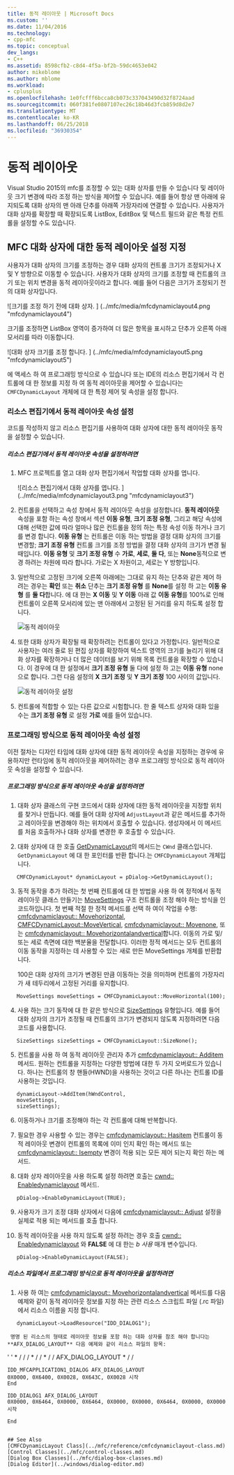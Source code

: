 ```yaml
---
title: 동적 레이아웃 | Microsoft Docs
ms.custom: ''
ms.date: 11/04/2016
ms.technology:
- cpp-mfc
ms.topic: conceptual
dev_langs:
- C++
ms.assetid: 8598cfb2-c8d4-4f5a-bf2b-59dc4653e042
author: mikeblome
ms.author: mblome
ms.workload:
- cplusplus
ms.openlocfilehash: 1e0fcfff6bcca8cb073c337043490d32f8724aad
ms.sourcegitcommit: 060f381fe0807107ec26c18b46d3fcb859d8d2e7
ms.translationtype: MT
ms.contentlocale: ko-KR
ms.lasthandoff: 06/25/2018
ms.locfileid: "36930354"
---
```

# <a name="dynamic-layout"></a>동적 레이아웃
Visual Studio 2015의 mfc를 조정할 수 있는 대화 상자를 만들 수 있습니다 및 레이아웃 크기 변경에 따라 조정 하는 방식을 제어할 수 있습니다. 예를 들어 항상 맨 아래에 유지되도록 대화 상자의 맨 아래 단추를 아래쪽 가장자리에 연결할 수 있습니다. 사용자가 대화 상자를 확장할 때 확장되도록 ListBox, EditBox 및 텍스트 필드와 같은 특정 컨트롤을 설정할 수도 있습니다.  
  
## <a name="specifying-dynamic-layout-settings-for-an-mfc-dialog-box"></a>MFC 대화 상자에 대한 동적 레이아웃 설정 지정  
 사용자가 대화 상자의 크기를 조정하는 경우 대화 상자의 컨트롤 크기가 조정되거나 X 및 Y 방향으로 이동할 수 있습니다. 사용자가 대화 상자의 크기를 조정할 때 컨트롤의 크기 또는 위치 변경을 동적 레이아웃이라고 합니다. 예를 들어 다음은 크기가 조정되기 전의 대화 상자입니다.  
  
 ![크기를 조정 하기 전에 대화 상자. ] (../mfc/media/mfcdynamiclayout4.png "mfcdynamiclayout4")  
  
 크기를 조정하면 ListBox 영역이 증가하여 더 많은 항목을 표시하고 단추가 오른쪽 아래 모서리를 따라 이동합니다.  
  
 ![대화 상자 크기를 조정 합니다. ] (../mfc/media/mfcdynamiclayout5.png "mfcdynamiclayout5")  
  
 에 액세스 하 여 프로그래밍 방식으로 수 있습니다 또는 IDE의 리소스 편집기에서 각 컨트롤에 대 한 정보를 지정 하 여 동적 레이아웃을 제어할 수 있습니다는 `CMFCDynamicLayout` 개체에 대 한 특정 제어 및 속성을 설정 합니다.  
  
### <a name="setting-dynamic-layout-properties-in-the-resource-editor"></a>리소스 편집기에서 동적 레이아웃 속성 설정  
 코드를 작성하지 않고 리소스 편집기를 사용하여 대화 상자에 대한 동적 레이아웃 동작을 설정할 수 있습니다.  
  
##### <a name="to-set-dynamic-layout-properties-in-the-resource-editor"></a>리소스 편집기에서 동적 레이아웃 속성을 설정하려면  
  
1.  MFC 프로젝트를 열고 대화 상자 편집기에서 작업할 대화 상자를 엽니다.  
  
     ![리소스 편집기에서 대화 상자를 엽니다. ] (../mfc/media/mfcdynamiclayout3.png "mfcdynamiclayout3")  
  
2.  컨트롤을 선택하고 속성 창에서 동적 레이아웃 속성을 설정합니다. **동적 레이아웃** 속성을 포함 하는 속성 창에서 섹션 **이동 유형**, **크기 조정 유형**, 그리고 해당 속성에 대해 선택한 값에 따라 얼마나 많은 컨트롤을 정의 하는 특정 속성 이동 하거나 크기를 변경 합니다. **이동 유형** 는 컨트롤은 이동 하는 방법을 결정 대화 상자의 크기를 변경할; **크기 조정 유형** 컨트롤 크기를 조정 방법을 결정 대화 상자의 크기가 변경 될 때입니다. **이동 유형** 및 **크기 조정 유형** 수 **가로**, **세로**, **둘 다**, 또는 **None**동적으로 변경 하려는 차원에 따라 합니다. 가로는 X 차원이고, 세로는 Y 방향입니다.  
  
3.  일반적으로 고정된 크기에 오른쪽 아래에는 그대로 유지 하는 단추와 같은 제어 하려는 경우는 **확인** 또는 **취소** 단추는 **크기 조정 유형** 를 **None**를 설정 하 고는 **이동 유형** 를 **둘 다**합니다. 에 대 한는 **X 이동** 및 **Y 이동** 아래 값 **이동 유형**를 100%로 인해 컨트롤이 오른쪽 모서리에 있는 맨 아래에서 고정된 된 거리를 유지 하도록 설정 합니다.  
  
     ![동적 레이아웃](../mfc/media/mfcdynamiclayout1.png "mfcdynamiclayout1")  
  
4.  또한 대화 상자가 확장될 때 확장하려는 컨트롤이 있다고 가정합니다. 일반적으로 사용자는 여러 줄로 된 편집 상자를 확장하여 텍스트 영역의 크기를 늘리기 위해 대화 상자를 확장하거나 더 많은 데이터를 보기 위해 목록 컨트롤을 확장할 수 있습니다. 이 경우에 대 한 설정에서 **크기 조정 유형** 둘 다에 설정 하 고는 **이동 유형** none으로 합니다. 그런 다음 설정의 **X 크기 조정** 및 **Y 크기 조정** 100 사이의 값입니다.  
  
     ![동적 레이아웃 설정](../mfc/media/mfcdynamiclayout2.png "mfcdynamiclayout2")  
  
5.  컨트롤에 적합할 수 있는 다른 값으로 시험합니다. 한 줄 텍스트 상자와 대화 있을 수는 **크기 조정 유형** 로 설정 **가로** 예를 들어 있습니다.  
  
### <a name="setting-dynamic-layout-properties-programmatically"></a>프로그래밍 방식으로 동적 레이아웃 속성 설정  
 이전 절차는 디자인 타임에 대화 상자에 대한 동적 레이아웃 속성을 지정하는 경우에 유용하지만 런타임에 동적 레이아웃을 제어하려는 경우 프로그래밍 방식으로 동적 레이아웃 속성을 설정할 수 있습니다.  
  
##### <a name="to-set-dynamic-layout-properties-programmatically"></a>프로그래밍 방식으로 동적 레이아웃 속성을 설정하려면  
  
1.  대화 상자 클래스의 구현 코드에서 대화 상자에 대한 동적 레이아웃을 지정할 위치를 찾거나 만듭니다. 예를 들어 대화 상자에 `AdjustLayout`과 같은 메서드를 추가하고 레이아웃을 변경해야 하는 위치에서 호출할 수 있습니다. 생성자에서 이 메서드를 처음 호출하거나 대화 상자를 변경한 후 호출할 수 있습니다.  
  
2.  대화 상자에 대 한 호출 [GetDynamicLayout](../mfc/reference/cwnd-class.md#getdynamiclayout)의 메서드는 `CWnd` 클래스입니다. `GetDynamicLayout` 에 대 한 포인터를 반환 합니다.는 `CMFCDynamicLayout` 개체입니다.  
  
 ```  
    CMFCDynamicLayout* dynamicLayout = pDialog->GetDynamicLayout();

 ```  
  
3.  동적 동작을 추가 하려는 첫 번째 컨트롤에 대 한 방법을 사용 하 여 정적에서 동적 레이아웃 클래스 만들기는 [MoveSettings](../mfc/reference/cmfcdynamiclayout-class.md#movesettings_structure) 구조 컨트롤을 조정 해야 하는 방식을 인코드하입니다. 첫 번째 적절 한 정적 메서드를 선택 하 여이 작업을 수행: [cmfcdynamiclayout:: Movehorizontal](../mfc/reference/cmfcdynamiclayout-class.md#movehorizontal), [CMFCDynamicLayout::MoveVertical](../mfc/reference/cmfcdynamiclayout-class.md#movevertical), [cmfcdynamiclayout:: Movenone](../mfc/reference/cmfcdynamiclayout-class.md#movenone), 또는 [cmfcdynamiclayout:: Movehorizontalandvertical](../mfc/reference/cmfcdynamiclayout-class.md#movehorizontalandvertical)합니다. 이동의 가로 및/또는 세로 측면에 대한 백분율을 전달합니다. 이러한 정적 메서드는 모두 컨트롤의 이동 동작을 지정하는 데 사용할 수 있는 새로 만든 MoveSettings 개체를 반환합니다.  
  
     100은 대화 상자의 크기가 변경된 만큼 이동하는 것을 의미하며 컨트롤의 가장자리가 새 테두리에서 고정된 거리를 유지합니다.  
  
 ```  
    MoveSettings moveSettings = CMFCDynamicLayout::MoveHorizontal(100);

 ```  
  
4.  사용 하는 크기 동작에 대 한 같은 방식으로 [SizeSettings](../mfc/reference/cmfcdynamiclayout-class.md#sizesettings_structure) 유형입니다. 예를 들어 대화 상자의 크기가 조정될 때 컨트롤의 크기가 변경되지 않도록 지정하려면 다음 코드를 사용합니다.  
  
 ```  
    SizeSettings sizeSettings = CMFCDynamicLayout::SizeNone();

 ```  
  
5.  컨트롤을 사용 하 여 동적 레이아웃 관리자 추가 [cmfcdynamiclayout:: Additem](../mfc/reference/cmfcdynamiclayout-class.md#additem) 메서드. 원하는 컨트롤을 지정하는 다양한 방법에 대한 두 가지 오버로드가 있습니다. 하나는 컨트롤의 창 핸들(HWND)을 사용하는 것이고 다른 하나는 컨트롤 ID를 사용하는 것입니다.  
  
 ```  
    dynamicLayout->AddItem(hWndControl,
    moveSettings,
    sizeSettings);

 ```  
  
6.  이동하거나 크기를 조정해야 하는 각 컨트롤에 대해 반복합니다.  
  
7.  필요한 경우 사용할 수 있는 경우는 [cmfcdynamiclayout:: Hasitem](../mfc/reference/cmfcdynamiclayout-class.md#hasitem) 컨트롤이 동적 레이아웃 변경이 컨트롤의 목록에 이미 인지 확인 하는 메서드 또는 [cmfcdynamiclayout:: Isempty](../mfc/reference/cmfcdynamiclayout-class.md#isempty) 변경이 적용 되는 모든 제어 되는지 확인 하는 메서드.  
  
8.  대화 상자 레이아웃을 사용 하도록 설정 하려면 호출는 [cwnd:: Enabledynamiclayout](../mfc/reference/cwnd-class.md#enabledynamiclayout) 메서드.  
  
 ```  
    pDialog->EnableDynamicLayout(TRUE);

 ```  
  
9. 사용자가 크기 조정 대화 상자에서 다음에 [cmfcdynamiclayout:: Adjust](../mfc/reference/cmfcdynamiclayout-class.md#adjust) 설정을 실제로 적용 되는 메서드를 호출 합니다.  
  
10. 동적 레이아웃을 사용 하지 않도록 설정 하려는 경우 호출 [cwnd:: Enabledynamiclayout](../mfc/reference/cwnd-class.md#enabledynamiclayout) 와 **FALSE** 에 대 한는 *b 사용* 매개 변수입니다.  
  
 ```  
    pDialog->EnableDynamicLayout(FALSE);

 ```  
  
##### <a name="to-set-the-dynamic-layout-programmatically-from-a-resource-file"></a>리소스 파일에서 프로그래밍 방식으로 동적 레이아웃을 설정하려면  
  
1.  사용 하 여는 [cmfcdynamiclayout:: Movehorizontalandvertical](../mfc/reference/cmfcdynamiclayout-class.md#movehorizontalandvertical) 메서드를 다음 예제와 같이 동적 레이아웃 정보를 지정 하는 관련 리소스 스크립트 파일 (.rc 파일)에서 리소스 이름을 지정 합니다.  
  
 ```  
    dynamicLayout->LoadResource("IDD_DIALOG1");

 ```  
  
     명명 된 리소스의 형태로 레이아웃 정보를 포함 하는 대화 상자를 참조 해야 합니다는 **AFX_DIALOG_LAYOUT** 다음 예제와 같이 리소스 파일의 항목:  
  
 ' ' * / / / * / / * / / AFX_DIALOG_LAYOUT * / /  
 
    IDD_MFCAPPLICATION1_DIALOG AFX_DIALOG_LAYOUT  
    0X0000, 0X6400, 0X0028, 0X643C, 0X0028 시작  
    End  
 
    IDD_DIALOG1 AFX_DIALOG_LAYOUT  
    0X0000, 0X6464, 0X0000, 0X6464, 0X0000, 0X0000, 0X6464, 0X0000, 0X0000 시작  
 
    End  
 ```  
  
## See Also  
 [CMFCDynamicLayout Class](../mfc/reference/cmfcdynamiclayout-class.md)   
 [Control Classes](../mfc/control-classes.md)   
 [Dialog Box Classes](../mfc/dialog-box-classes.md)   
 [Dialog Editor](../windows/dialog-editor.md)


